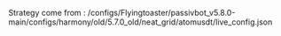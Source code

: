 Strategy come from : /configs/Flyingtoaster/passivbot_v5.8.0-main/configs/harmony/old/5.7.0_old/neat_grid/atomusdt/live_config.json
